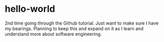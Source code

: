 # hello-world
2nd time going through the Github tutorial. Just want to make sure I have my bearings. Planning to keep this and expand on it as I learn and understand more about software engineering.
